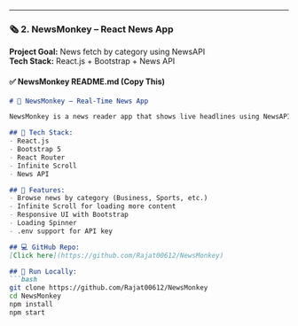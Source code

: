 ---

### 🗞️ 2. **NewsMonkey – React News App**

**Project Goal:** News fetch by category using NewsAPI  
**Tech Stack:** React.js + Bootstrap + News API

#### ✅ NewsMonkey README.md (Copy This)
```markdown
# 📰 NewsMonkey – Real-Time News App

NewsMonkey is a news reader app that shows live headlines using NewsAPI.org. Built using React.js and Bootstrap with infinite scrolling.

## 🔧 Tech Stack:
- React.js
- Bootstrap 5
- React Router
- Infinite Scroll
- News API

## 🚀 Features:
- Browse news by category (Business, Sports, etc.)
- Infinite Scroll for loading more content
- Responsive UI with Bootstrap
- Loading Spinner
- .env support for API key

## 💻 GitHub Repo:
[Click here](https://github.com/Rajat00612/NewsMonkey)

## 📁 Run Locally:
```bash
git clone https://github.com/Rajat00612/NewsMonkey
cd NewsMonkey
npm install
npm start
